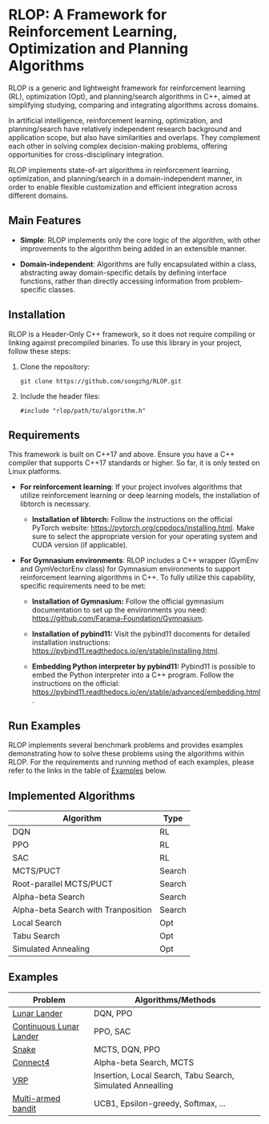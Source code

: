 # RLOP: A Framework for Reinforcement Learning, Optimization and Planning Algorithms

RLOP is a generic and lightweight framework for reinforcement learning (RL), optimization (Opt), and planning/search algorithms in C++, aimed at simplifying studying, comparing and integrating algorithms across domains. 

In artificial intelligence, reinforcement learning, optimization, and planning/search have relatively independent research background and application scope, but also have similarities and overlaps. They complement each other in solving complex decision-making problems, offering opportunities for cross-disciplinary integration.

RLOP implements state-of-art algorithms in reinforcement learning, optimization, and planning/search in a domain-independent manner, in order to enable flexible customization and efficient integration across different domains.

## Main Features
- **Simple**: RLOP implements only the core logic of the algorithm, with other improvements to the algorithm being added in an extensible manner.
  
- **Domain-independent**: Algorithms are fully encapsulated within a class, abstracting away domain-specific details by defining interface functions, rather than directly accessing information from problem-specific classes.

## Installation

RLOP is a Header-Only C++ framework, so it does not require compiling or linking against precompiled binaries. To use this library in your project, follow these steps:

1. Clone the repository:

    ```
    git clone https://github.com/songzhg/RLOP.git
    ```

2. Include the header files:
    ```
    #include "rlop/path/to/algorithm.h"
    ```

## Requirements

This framework is built on C++17 and above. Ensure you have a C++ compiler that supports C++17 standards or higher. So far, it is only tested on Linux platforms.

- **For reinforcement learning**: If your project involves algorithms that utilize reinforcement learning or deep learning models, the installation of libtorch is necessary.
  
  - **Installation of libtorch:**
    Follow the instructions on the official PyTorch website: https://pytorch.org/cppdocs/installing.html. Make sure to select the appropriate version for your operating system and CUDA version (if applicable).

- **For Gymnasium environments**: RLOP includes a C++ wrapper (GymEnv and GymVectorEnv class) for Gymnasium environments to support reinforcement learning algorithms in C++. To fully utilize this capability, specific requirements need to be met:
 
  - **Installation of Gymnasium:**
    Follow the official gymnasium documentation to set up the environments you need: https://github.com/Farama-Foundation/Gymnasium.

  - **Installation of pybind11:**
    Visit the pybind11 docoments for detailed installation instructions: https://pybind11.readthedocs.io/en/stable/installing.html. 
    
  - **Embedding Python interpreter by pybind11:** 
    Pybind11 is possible to embed the Python interpreter into a C++ program. Follow the instructions on the official: https://pybind11.readthedocs.io/en/stable/advanced/embedding.html.
  
## Run Examples

RLOP implements several benchmark problems and provides examples demonstrating how to solve these problems using the algorithms within RLOP. For the requirements and running method of each examples, please refer to the links in the table of [Examples](##examples) below. 
  
  
## Implemented Algorithms

| **Algorithm**                         | **Type** |
| ---------------------------           | ----------------------|
| DQN                                   |   RL  |
| PPO                                   |   RL  |
| SAC                                   |   RL  |
| MCTS/PUCT                             |   Search |
| Root-parallel MCTS/PUCT               |   Search |
| Alpha-beta Search                     |   Search |
| Alpha-beta Search with Tranposition   |  Search |
| Local Search                          |  Opt |
| Tabu Search                           |  Opt |
| Simulated Annealing                   |  Opt |

## Examples

| **Problem**                                                               | **Algorithms/Methods** |
| ---------------------------                                               | ----------------------|
| [Lunar Lander](examples/lunar_lander/README.md)                           |   DQN, PPO  |
| [Continuous Lunar Lander](examples/continuous_lunar_lander/README.md)     |   PPO, SAC  |
| [Snake](examples/snake/README.md)                                         |   MCTS, DQN, PPO  |
| [Connect4](examples/connect4/README.md)                                   |   Alpha-beta Search, MCTS |
| [VRP](examples/vrp/README.md)                                             |   Insertion, Local Search, Tabu Search, Simulated Annealling |
| [Multi-armed bandit](examples/multi_armed_bandit/README.md)               |   UCB1, Epsilon-greedy, Softmax, ... |
